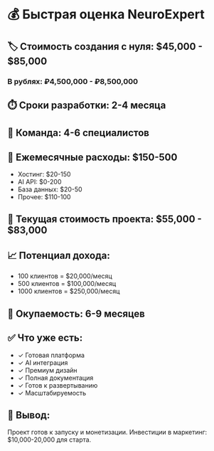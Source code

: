 # 💰 Быстрая оценка NeuroExpert

## 🏷️ Стоимость создания с нуля: $45,000 - $85,000

### В рублях: ₽4,500,000 - ₽8,500,000

## ⏱️ Сроки разработки: 2-4 месяца

## 👥 Команда: 4-6 специалистов

## 💸 Ежемесячные расходы: $150-500
- Хостинг: $20-150
- AI API: $0-200
- База данных: $20-50
- Прочее: $110-100

## 💎 Текущая стоимость проекта: $55,000 - $83,000

## 📈 Потенциал дохода:
- 100 клиентов = $20,000/месяц
- 500 клиентов = $100,000/месяц
- 1000 клиентов = $250,000/месяц

## 🎯 Окупаемость: 6-9 месяцев

## ✅ Что уже есть:
- ✓ Готовая платформа
- ✓ AI интеграция
- ✓ Премиум дизайн
- ✓ Полная документация
- ✓ Готов к развертыванию
- ✓ Масштабируемость

## 🚀 Вывод:
Проект готов к запуску и монетизации. 
Инвестиции в маркетинг: $10,000-20,000 для старта.